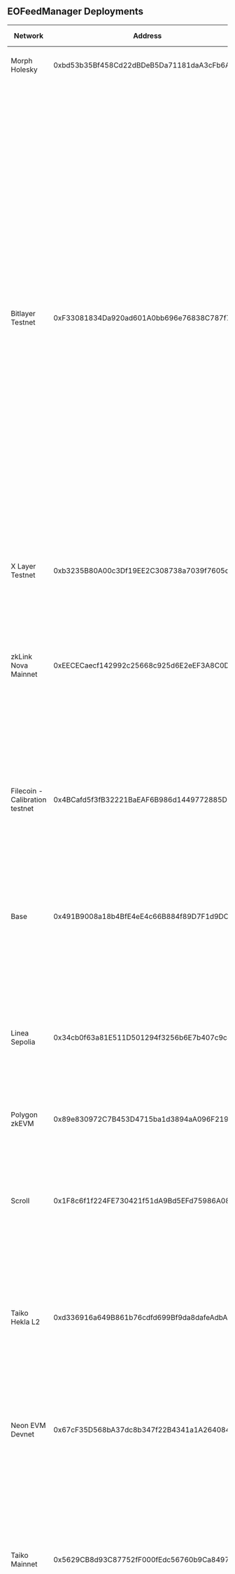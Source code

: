 ## EOFeedManager Deployments

| Network                        | Address                                    | Supported Symbols                                                                                                                                                                                                                                                                                                                                                                                                                                                                                                                                                                                                                                                                          |
| ------------------------------ | ------------------------------------------ | ------------------------------------------------------------------------------------------------------------------------------------------------------------------------------------------------------------------------------------------------------------------------------------------------------------------------------------------------------------------------------------------------------------------------------------------------------------------------------------------------------------------------------------------------------------------------------------------------------------------------------------------------------------------------------------------ |
| Morph Holesky                  | 0xbd53b35Bf458Cd22dBDeB5Da71181daA3cFb6A10 | BTC/USD, ETH/USD, sFRAX/FRAX, sfrxETH/frxETH                                                                                                                                                                                                                                                                                                                                                                                                                                                                                                                                                                                                                                               |
| Bitlayer Testnet               | 0xF33081834Da920ad601A0bb696e76838C787f76F | ADA/USD, APT/USD, ATOM/USD, AUD/USD, AVAX/USD, BCH/USD, BNB/USD, BRL/USD, BTC/USD, CAD/USD, DOGE/USD, DOT/USD, EOS/USD, ETH/USD, ETHx/ETH, EUR/USD, FIL/USD, GBP/USD, ICP/USD, INR/USD, JPY/USD, KAS/USD, KRW/USD, LDO/USD, LEO/USD, LINK/USD, LTC/USD, MATIC/USD, NEAR/USD, NEO/USD, OP/USD, SHIB/USD, SOL/USD, STX/USD, TON/USD, TRX/USD, UNI/USD, USDT/USD, XAG/USD, XAU/USD, XRP/USD, ankerETH/ETH, cbETH/ETH, lsETH/ETH, mETH/ETH, oETH/ETH, osETH/ETH, rETH/ETH, sFRAX/FRAX, sfrxETH/frxETH, stETH/ETH, swETH/ETH, wBETH/ETH                                                                                                                                                         |
| X Layer Testnet                | 0xb3235B80A00c3Df19EE2C308738a7039f7605dd4 | BTC/USD, ETH/USD, sFRAX/FRAX, sfrxETH/frxETH                                                                                                                                                                                                                                                                                                                                                                                                                                                                                                                                                                                                                                               |
| zkLink Nova Mainnet            | 0xEECECaecf142992c25668c925d6E2eEF3A8C0DCE | ARB/USD, BBTC/USD, BBUSD/USD, BTC/USD, BTCT/USD, ETH/USD, M-BTC/USD, MANTA/USD, STONE/ETH, STONE/USD, SolvBTC/USD, SolvBTCm/USD, USDC/USD, USDT/USD, WBTC/USD, pufETH/ETH, pufETH/USD                                                                                                                                                                                                                                                                                                                                                                                                                                                                                                      |
| Filecoin - Calibration testnet | 0x4BCafd5f3fB32221BaEAF6B986d1449772885D1E | AUD/USD, BTC/USD, ETH/USD, EUR/USD, FIL/USD, GBP/USD, LINK/USD, SOL/USD, USDT/USD, XAU/USD, sFRAX/FRAX, sfrxETH/frxETH, stETH/ETH                                                                                                                                                                                                                                                                                                                                                                                                                                                                                                                                                          |
| Base                           | 0x491B9008a18b4BfE4eE4c66B884f89D7F1d9DC7e | AUD/USD, BTC/USD, ETH/USD, EUR/USD, GBP/USD, LINK/USD, SOL/USD, USDT/USD, XAU/USD, sFRAX/FRAX, sfrxETH/frxETH, stETH/ETH, ynETH/ETH                                                                                                                                                                                                                                                                                                                                                                                                                                                                                                                                                        |
| Linea Sepolia                  | 0x34cb0f63a81E511D501294f3256b6E7b407c9c49 | AUD/USD, BTC/USD, ETH/USD, EUR/USD, GBP/USD, LINK/USD, SOL/USD, USDT/USD, XAU/USD, eBTC/BTC, sFRAX/FRAX, sfrxETH/frxETH, stETH/ETH, swBTC/BTC                                                                                                                                                                                                                                                                                                                                                                                                                                                                                                                                              |
| Polygon zkEVM                  | 0x89e830972C7B453D4715ba1d3894aA096F219f02 | BTC/USD, ETH/USD, sFRAX/FRAX, sfrxETH/frxETH                                                                                                                                                                                                                                                                                                                                                                                                                                                                                                                                                                                                                                               |
| Scroll                         | 0x1F8c6f1f224FE730421f51dA9Bd5EFd75986A08F | ETH/USD, STONE/USD, SolvBTC/USD, SolvBTCb/USD, SolvBTCm/USD, USDC/USD, USDT/USD, USDe/USD, WBTC/USD, pufETH/USD, uniETH/USD, weETH/USD, wrsETH/USD, wstETH/USD                                                                                                                                                                                                                                                                                                                                                                                                                                                                                                                             |
| Taiko Hekla L2                 | 0xd336916a649B861b76cdfd699Bf9da8dafeAdbAD | AUD/USD, BTC/USD, ETH/USD, EUR/USD, GBP/USD, LINK/USD, SOL/USD, USDT/USD, XAU/USD, sFRAX/FRAX, sfrxETH/frxETH, stETH/ETH                                                                                                                                                                                                                                                                                                                                                                                                                                                                                                                                                                   |
| Neon EVM Devnet                | 0x67cF35D568bA37dc8b347f22B4341a1A26408497 | ADA/USD, BTC/USD, DOGE/USD, DOT/USD, ETH/USD, LTC/USD, MATIC/USD, SOL/USD, TRX/USD, XRP/USD, sFRAX/FRAX, sfrxETH/frxETH, stETH/ETH                                                                                                                                                                                                                                                                                                                                                                                                                                                                                                                                                         |
| Taiko Mainnet                  | 0x5629CB8d93C87752fF000fEdc56760b9Ca84979a | AUD/USD, BTC/USD, ETH/USD, EUR/USD, GBP/USD, LINK/USD, LRC/USD, SOL/USD, TAIKO/USD, USDC/USD, USDT/USD, XAU/USD, sFRAX/FRAX, sfrxETH/frxETH, stETH/ETH, ynETH/ETH                                                                                                                                                                                                                                                                                                                                                                                                                                                                                                                          |
| Amoy                           | 0x990AF36cc908B673dFCddB3484A6149D9Ec52706 | ADA/USD, APT/USD, ATOM/USD, AUD/USD, AVAX/USD, BCH/USD, BNB/USD, BRL/USD, BTC/USD, CAD/USD, DOGE/USD, DOT/USD, EOS/USD, ETH/USD, ETHx/ETH, EUR/USD, FIL/USD, GBP/USD, ICP/USD, INR/USD, JPY/USD, KAS/USD, KRW/USD, LDO/USD, LEO/USD, LINK/USD, LTC/USD, MATIC/USD, NEAR/USD, NEO/USD, OP/USD, SHIB/USD, SOL/USD, STX/USD, TON/USD, TRX/USD, UNI/USD, USDT/USD, XAG/USD, XAU/USD, XRP/USD, ankerETH/ETH, cbETH/ETH, lsETH/ETH, mETH/ETH, oETH/ETH, osETH/ETH, rETH/ETH, sFRAX/FRAX, sfrxETH/frxETH, stETH/ETH, swETH/ETH, wBETH/ETH                                                                                                                                                         |
| Sepolia                        | 0x538DF563cc3A3b551d8d77d8a37a1F7E23644461 | ADA/USD, APT/USD, ATOM/USD, AUD/USD, AVAX/USD, BCH/USD, BNB/USD, BRL/USD, BTC/USD, CAD/USD, DOGE/USD, DOT/USD, EOS/USD, ETH/USD, EUR/USD, FIL/USD, GBP/USD, ICP/USD, INR/USD, JPY/USD, KAS/USD, KRW/USD, LDO/USD, LEO/USD, LINK/USD, LTC/USD, MATIC/USD, NEAR/USD, NEO/USD, OP/USD, SHIB/USD, SOL/USD, STX/USD, TON/USD, TRX/USD, UNI/USD, USDT/USD, XAG/USD, XAU/USD, XRP/USD, sFRAX/FRAX, sfrxETH/frxETH                                                                                                                                                                                                                                                                                 |
| Blast                          | 0xf5287C417Ec3DeaC99785CFA19E6AA6Ac1F39efb | AVAX/USD, BNB/USD, BTC/USD, ETH/USD, FTM/ETH, MATIC/USD                                                                                                                                                                                                                                                                                                                                                                                                                                                                                                                                                                                                                                    |
| GoChain Testnet                | 0xD6BbDE9174b1CdAa358d2Cf4D57D1a9F7178FBfF | BTC/USD, ETH/USD                                                                                                                                                                                                                                                                                                                                                                                                                                                                                                                                                                                                                                                                           |
| Polygon zkEVM Cardona Testnet  | 0x8AF367b161FA897FA7e89262c9b4ECB8BC0D7d56 | BTC/USD, ETH/USD, sFRAX/FRAX, sfrxETH/frxETH                                                                                                                                                                                                                                                                                                                                                                                                                                                                                                                                                                                                                                               |
| Base Sepolia Testnet           | 0xE195541C2F7553e0c515ddf41D5c06a6930aCF15 | BTC/USD, ETH/USD, sFRAX/FRAX, sfrxETH/frxETH                                                                                                                                                                                                                                                                                                                                                                                                                                                                                                                                                                                                                                               |
| Linea                          | 0xe572bCdCcF558aab7C25e61d92AD6ad24fbbc85d | AVAX/USD, BBTC/USD, BBUSD/USD, BNB/USD, ETH/USD, FTM/USD, M-BTC/USD, STONE/USD, SolvBTC/USD, SolvBTCb/USD, SolvBTCm/USD, USDC/USD, WBTC/USD, ezETH/USD, uniEUSD/USD, weETH/USD, wrsETH/USD, wstETH/USD                                                                                                                                                                                                                                                                                                                                                                                                                                                                                     |
| Berachain bArtio               | 0x892684F9E6c13543636817669Acfa2d6FeE499D3 | BTC/USD, DAI/USD, ETH/USD, USDC/USD, USDT/USD, sFRAX/FRAX, sfrxETH/frxETH                                                                                                                                                                                                                                                                                                                                                                                                                                                                                                                                                                                                                  |
| Scroll Sepolia Testnet         | 0xd9Cb7eE6AC506FA32f1A14b0E0988692BF5937A9 | AUD/USD, BTC/USD, ETH/USD, EUR/USD, GBP/USD, LINK/USD, SOL/USD, USDT/USD, XAU/USD, sFRAX/FRAX, sfrxETH/frxETH, stETH/ETH                                                                                                                                                                                                                                                                                                                                                                                                                                                                                                                                                                   |
| Movement EVM Testnet           | 0xB8531fdf2DEE5b8402a5dB7b78C70104417C4e0B | AUD/USD, BTC/USD, ETH/USD, EUR/USD, GBP/USD, LINK/USD, SOL/USD, USDT/USD, XAU/USD, sFRAX/FRAX, sfrxETH/frxETH, stETH/ETH                                                                                                                                                                                                                                                                                                                                                                                                                                                                                                                                                                   |
| Mode                           | 0x844C5E6b307A434fA97E013fd00C61168dCE4697 | ETH/USD, M-BTC/USD, MODE/USD, STONE/USD, USDC/USD, USDT/USD, ezETH/USD, weETH/USD, wrsETH/USD                                                                                                                                                                                                                                                                                                                                                                                                                                                                                                                                                                                              |
| Mode Testnet                   | 0x8c227A18C51a0437C6e57F495573a59638ac35E9 | BTC/USD, ETH/USD, sFRAX/FRAX, sfrxETH/frxETH                                                                                                                                                                                                                                                                                                                                                                                                                                                                                                                                                                                                                                               |
| Holesky                        | 0x723BD409703EF60d6fB9F8d986eb90099A170fd0 | ADA/USD, APT/USD, ATOM/USD, AUD/USD, AVAX/USD, BCH/USD, BNB/USD, BRL/USD, BTC/USD, CAD/USD, DAI/USD, DOGE/USD, DOT/USD, EOS/USD, ETH/USD, ETHx/ETH, EUR/USD, FIL/USD, FTM/ETH, GBP/USD, ICP/USD, INR/USD, JPY/USD, KAS/USD, KRW/USD, LDO/USD, LEO/USD, LINK/USD, LTC/USD, MATIC/USD, NEAR/USD, NEO/USD, OP/USD, SHIB/USD, SOL/USD, STONE/ETH, STX/USD, TON/USD, TRX/USD, UNI/USD, USDC/USD, USDT/USD, XAG/USD, XAU/USD, XRP/USD, ankerETH/ETH, cbETH/ETH, eBTC/BTC, ezETH/ETH, lsETH/ETH, mETH/ETH, oETH/ETH, osETH/ETH, pufETH/ETH, rETH/ETH, rsETH/ETH, rswETH/ETH, sFRAX/FRAX, sfrxETH/frxETH, stETH/ETH, swBTC/BTC, swETH/ETH, uniETH/ETH, wBETH/ETH, weETH/ETH, weETHs/ETH, ynETH/ETH |

## EOFeedAdapter Deployments

| Network                        | Symbol                    | Address                                    |
| ------------------------------ | ------------------------- | ------------------------------------------ |
| Morph Holesky                  | BTC/USD                   | 0x185170f20aAcf5A5cab70A76c79fD53767f14cd2 |
| Morph Holesky                  | ETH/USD                   | 0x748D8Aa7edc49E928f6D12A64AaFbb225cBa56fC |
| Morph Holesky                  | sFRAX/FRAX                | 0x6B2EDF51ea8c98A53594a74b3996c3A796F1D42f |
| Morph Holesky                  | sfrxETH/frxETH            | 0x968aa7F822934908F3FE645E372a5A587b9BcDbB |
| Bitlayer Testnet               | ADA/USD                   | 0xb855Ad363928f4833a24dB07b718CEb070f8C5ca |
| Bitlayer Testnet               | APT/USD                   | 0x9cb71828F7506bcA26F6C475Dfc28ffc5A502f08 |
| Bitlayer Testnet               | ATOM/USD                  | 0x143396c286299896862d705505B55b77AC7e0e2F |
| Bitlayer Testnet               | AUD/USD                   | 0x7b89Fdc598AF5d6Ca609307A7D0713a3Eb6867a9 |
| Bitlayer Testnet               | AVAX/USD                  | 0x08039C7CC30fcCe80b45b810b012b92420846dF9 |
| Bitlayer Testnet               | BCH/USD                   | 0x81B22DDc140C822EE4eD11e77cf0C5b8a92F362B |
| Bitlayer Testnet               | BNB/USD                   | 0x8D45AE571feA5719f15B51E2aa684fB3FF6d20a2 |
| Bitlayer Testnet               | BRL/USD                   | 0x8e30542009822019283225A59Eb5463135eA778f |
| Bitlayer Testnet               | BTC/USD                   | 0x165F97586cd7689ED0Aa5500A97E14E87F3a87BF |
| Bitlayer Testnet               | CAD/USD                   | 0xeCe636195C77181f88E077b472f62255A150624B |
| Bitlayer Testnet               | DOGE/USD                  | 0xcDA48722047e2C206647a78C6C74060b7925275B |
| Bitlayer Testnet               | DOT/USD                   | 0xd3E1a16304e17Dab85447155585A1707B5A8d9f8 |
| Bitlayer Testnet               | EOS/USD                   | 0x2966f5e1449D5ff7686e22e9b8096841e683092E |
| Bitlayer Testnet               | ETH/USD                   | 0xadB21914FaD3dca0B4725eb22813655d7C45A2bE |
| Bitlayer Testnet               | ETHx/ETH                  | 0x551231517a1C4D2C27FcB3D8a275a44B7644eAD6 |
| Bitlayer Testnet               | EUR/USD                   | 0x4dF0998e65c3C0733FAC56C11440D5f053e03aF7 |
| Bitlayer Testnet               | FIL/USD                   | 0x722fD8566e52627f181554166C4Ba0eB847DBEe9 |
| Bitlayer Testnet               | GBP/USD                   | 0x8347C5fdF99d292f978c95Efd9D61e5067F4D3D8 |
| Bitlayer Testnet               | ICP/USD                   | 0x615B1A26BFc4636fbc7242ae480c1AA45B27fe0d |
| Bitlayer Testnet               | INR/USD                   | 0x4c710BeBC8fd48d8a4Ae77b85aED5b87b0A18144 |
| Bitlayer Testnet               | JPY/USD                   | 0x202478ac40b5dcB474db35e259Cabb7aa64a951a |
| Bitlayer Testnet               | KAS/USD                   | 0xD264368334AA061b73DdF7e7eD911180708e1645 |
| Bitlayer Testnet               | KRW/USD                   | 0xd9332d3486e00499667e3a962a34E21a647C1533 |
| Bitlayer Testnet               | LDO/USD                   | 0x89412BDAbea1C292254f3167e167bd06950e0ef6 |
| Bitlayer Testnet               | LEO/USD                   | 0x441Ec9Ce3E1B515237711FCE78c325EA03Dd066E |
| Bitlayer Testnet               | LINK/USD                  | 0xdB9efE621Af8Bd359135c41221F61Ab59B4ee99f |
| Bitlayer Testnet               | LTC/USD                   | 0x97dFf5A7Aa0A736388D9ee02010A655eA7fCFCa3 |
| Bitlayer Testnet               | MATIC/USD                 | 0x58C2E1C2C8eA6dc765b1f56Eb81C890BEB5231E7 |
| Bitlayer Testnet               | NEAR/USD                  | 0x0A33Ca3f69DdF70edA6AF26f3516589b22b9AD55 |
| Bitlayer Testnet               | NEO/USD                   | 0x078b173e2C286Bd4F20221131B9ad5C919f4C744 |
| Bitlayer Testnet               | OP/USD                    | 0xC6BA3a880c89a1db60a9f41AB84C81E548342f04 |
| Bitlayer Testnet               | SHIB/USD                  | 0x390Eb4650f2E73e24C6f57ad48fc68D7C28F600E |
| Bitlayer Testnet               | SOL/USD                   | 0x432E6478e9C83d7B1dE566F36ce3873916cf57A2 |
| Bitlayer Testnet               | STX/USD                   | 0xC1Cf10B7769a795d1Dfc91B8D947c574581fe23B |
| Bitlayer Testnet               | TON/USD                   | 0x2A74070B76b1c45475Da45E5d66444cD9D54423a |
| Bitlayer Testnet               | TRX/USD                   | 0x557B0CAE952Bc52d11Bfa049282E21808083171E |
| Bitlayer Testnet               | UNI/USD                   | 0xfb2515Df69e4aBc4fD702743999655C11F134753 |
| Bitlayer Testnet               | USDT/USD                  | 0x421259f16EC3cEA966725Beb2D8611183e077CD6 |
| Bitlayer Testnet               | XAG/USD                   | 0xc5e69e507FBf8f1B84A7a3728c42f28cD430fb05 |
| Bitlayer Testnet               | XAU/USD                   | 0x1cCD9CF271be29b53ce18Ed19DCa0198ddda30B0 |
| Bitlayer Testnet               | XRP/USD                   | 0xb3134AE991928920bA564D29058Cb23Eb48EAb2F |
| Bitlayer Testnet               | ankerETH/ETH              | 0xef60EF01d88dA84513DE454bCcfE13Baa4093441 |
| Bitlayer Testnet               | cbETH/ETH                 | 0x282eA67950489FCE176E470d62E4ddEF170aECE9 |
| Bitlayer Testnet               | lsETH/ETH                 | 0xCa329AC7eeCF2fa3a69cb6bc62bd41e433ADd200 |
| Bitlayer Testnet               | mETH/ETH                  | 0xbE181af28b75CB7E4B2a355FdD59bd01b326c597 |
| Bitlayer Testnet               | oETH/ETH                  | 0x50E61B5C8172BBf82674c68aeFA31B6838d904E2 |
| Bitlayer Testnet               | osETH/ETH                 | 0x119ee33125c96F6f4c260AB25638AA5A9d9f7119 |
| Bitlayer Testnet               | rETH/ETH                  | 0x4BD95F68A1c338910E60c00Ee904BC9C23Ce8bE7 |
| Bitlayer Testnet               | sFRAX/FRAX                | 0x64a54AD6B4BeA6B5d5958859c2BF6cd02525e9DE |
| Bitlayer Testnet               | sfrxETH/frxETH            | 0x53430aA3656f7e5183E8626D3295d7042e3e1DF3 |
| Bitlayer Testnet               | stETH/ETH                 | 0x200fEB8216fE6F6C6604B61f92A8d5D5C16cCfA1 |
| Bitlayer Testnet               | swETH/ETH                 | 0x83D5CE8723f8aE145c16b36fbD5F5a25dFE7D285 |
| Bitlayer Testnet               | wBETH/ETH                 | 0x2c25168a142da6370795D74CebA90CDd5923C55c |
| X Layer Testnet                | BTC/USD                   | 0x951061CF0EDF4bE6350261abB75A8F2108cBC16d |
| X Layer Testnet                | ETH/USD                   | 0x21d3BC521C68801f5fC4fb1c88C305b24ab85835 |
| X Layer Testnet                | sFRAX/FRAX                | 0x4CD5EBde6F1509492F919c38E33740D0862afab0 |
| X Layer Testnet                | sfrxETH/frxETH            | 0xBe639791b56078FECa44AF6bBc9AF1A2C0E02155 |
| zkLink Nova Mainnet            | BTC/USD                   | 0x8d718854B469F87C708ED00842084e21684E649f |
| zkLink Nova Mainnet            | BTC/USD (8 decimals)      | 0x                                         |
| zkLink Nova Mainnet            | ETH/USD                   | 0xF2c007b7392d05A58A68D9eC22599d6C444Af8a4 |
| zkLink Nova Mainnet            | ETH/USD (8 decimals)      | 0x84BE4C9EE5441D86cd18334632329B6941d27B21 |
| zkLink Nova Mainnet            | USDT/USD                  | 0xEd4cFfD935f97872E790Cadf47aE749df2A014F9 |
| zkLink Nova Mainnet            | USDT/USD (8 decimals)     | 0xA12777eBC6Aadf54fca4aEBaDa0a215d85A104AE |
| zkLink Nova Mainnet            | USDC/USD                  | 0x7146E6B0538308Daad8E54604F9C60aF80cc102e |
| zkLink Nova Mainnet            | USDC/USD (8 decimals)     | 0xCb39B5BcDA54D1A3782754b0994CBA2c63a80af9 |
| zkLink Nova Mainnet            | pufETH/ETH                | 0xC4eCB78d1E29a9E4cCa639D64C5C3Fc75E36D1Eb |
| zkLink Nova Mainnet            | STONE/ETH                 | 0x0D7DBA084e45fE6777812EA7ffB17f3C0863526C |
| zkLink Nova Mainnet            | MANTA/USD                 | 0x79624c2B57c312aCBd79b26B531dD9b29A7afBb7 |
| zkLink Nova Mainnet            | MANTA/USD (8 decimals)    | 0x96d7258FFBE77f556bd7B4C5FDD8fc1132bA25a5 |
| zkLink Nova Mainnet            | ARB/USD                   | 0x684007a99E9A6FCACc65B42b03746faC36Fe6eB6 |
| zkLink Nova Mainnet            | ARB/USD (8 decimals)      | 0xFea836e22849cDD93B0b10405e597C45E2dDf660 |
| zkLink Nova Mainnet            | BTCT/USD                  | 0x86EaE512798bA5C6f8B74978Cda821c700993dfC |
| zkLink Nova Mainnet            | BTCT/USD (8 decimals)     | 0x                                         |
| zkLink Nova Mainnet            | SolvBTC/USD               | 0xE9eD6ceF4a64823D605bca1B49D727E2c7e058d5 |
| zkLink Nova Mainnet            | SolvBTC/USD (8 decimals)  | 0x25a963d0b613094A0964e19C48109CDf9F9a4B72 |
| zkLink Nova Mainnet            | M-BTC/USD                 | 0x8efCA6D1020038B8Cbc98ae44Ca79c44A2D17237 |
| zkLink Nova Mainnet            | M-BTC/USD (8 decimals)    | 0xb4AAc6a878a867908EDBaFA06476a11CBEAe948b |
| zkLink Nova Mainnet            | BBTC/USD                  | 0x830E441E99Bf49F654de2dDB6B7e9df867b83d48 |
| zkLink Nova Mainnet            | BBTC/USD (8 decimals)     | 0x881c581ECBdedf02443CFD50140348CbF49e9893 |
| zkLink Nova Mainnet            | BBUSD/USD                 | 0xE08c27ca8507f56f324Ed029898Bdb99Dec89b8D |
| zkLink Nova Mainnet            | BBUSD/USD (8 decimals)    | 0x2430687915616Cd00735a94d6a8F13DEd589796E |
| zkLink Nova Mainnet            | pufETH/USD                | 0x8b54a4642B61c6cD652efEE6e55D0a15C6d0A478 |
| zkLink Nova Mainnet            | pufETH/USD (8 decimals)   | 0x08b9B44A22D8F986cbf2A435b500Fc3957F2557d |
| zkLink Nova Mainnet            | STONE/USD                 | 0x872eEdf3485122B973a8Bd14b007aceF14f2F67c |
| zkLink Nova Mainnet            | STONE/USD (8 decimals)    | 0x0655542962b8124226c3bc5414407e7cB02E60D6 |
| zkLink Nova Mainnet            | WBTC/USD                  | 0xfC9cf84887ef1C737Bf648923e89819077BCFf69 |
| zkLink Nova Mainnet            | WBTC/USD (8 decimals)     | 0xf6Dff5Ae429FFD83BfC259a7FFEC9a5f9f240697 |
| zkLink Nova Mainnet            | SolvBTCm/USD              | 0x95A9eBa556DdC9501e2e4240Dd99b60d96efeAf9 |
| zkLink Nova Mainnet            | SolvBTCm/USD (8 decimals) | 0xa13d7Fb2Fd66858e60A4d52f3259622f3cf0A05E |
| Filecoin - Calibration testnet | AUD/USD                   | 0x6243357B9241Fe9C3BAfbA79DeD3300a855113FA |
| Filecoin - Calibration testnet | BTC/USD                   | 0x705256d9B37950628F97A1a8De7Ab557345a0A80 |
| Filecoin - Calibration testnet | ETH/USD                   | 0x2bada837140A310f4A1d9D0e7fab114da6b87031 |
| Filecoin - Calibration testnet | EUR/USD                   | 0x7C01e105B9c3772Bc72ef55F450b9B96f81EDE82 |
| Filecoin - Calibration testnet | FIL/USD                   | 0x335C47CF754cf7f5d6DF78EF9fAb065aa5988D89 |
| Filecoin - Calibration testnet | GBP/USD                   | 0x2Af9bb239936aC3e5a35CC804CD09a8CF3B589e7 |
| Filecoin - Calibration testnet | LINK/USD                  | 0x7E8326Fd75aCa5A7dF43E999A1119c392EDFC93a |
| Filecoin - Calibration testnet | SOL/USD                   | 0x7E3e2953d69890f6B7E5831144986113E9199593 |
| Filecoin - Calibration testnet | USDT/USD                  | 0x30f43F80279b7BB1b9206896DB90Aabf69494c16 |
| Filecoin - Calibration testnet | XAU/USD                   | 0x8609B3087D473cD2B6bc7674dD54FF13c909027f |
| Filecoin - Calibration testnet | sFRAX/FRAX                | 0xd56f6CC400f3bFC77faeC4bBb1e0400c6A26A925 |
| Filecoin - Calibration testnet | sfrxETH/frxETH            | 0x626A1Cb309289Eb542710D6093C6341562769983 |
| Filecoin - Calibration testnet | stETH/ETH                 | 0x0834Bb4baf2758a3642636C89D18F97ED6672D1C |
| Base                           | AUD/USD                   | 0x4072177C6aB454510983C301fD2060b02D8Cb52D |
| Base                           | BTC/USD                   | 0x05dF91Ec5e5B223Df89E409E01CbE5cB44369F8B |
| Base                           | ETH/USD                   | 0x97C97F24650e222aFF5EF8e2B2F610dACD186731 |
| Base                           | EUR/USD                   | 0x9Cf7871391BdA5DB24abE87Ae20d2149F3Fe9C68 |
| Base                           | GBP/USD                   | 0x21F38dCA23aBF45F5848303b99Ba512C910F82f9 |
| Base                           | LINK/USD                  | 0x8CBfd860E3BD40911d7f71797DC68Dfe3f1AF830 |
| Base                           | SOL/USD                   | 0x1Bd39aA372dC912deab00bAB0ee80C1767e16e24 |
| Base                           | USDT/USD                  | 0x418005Deca2fBdEa5ed9c988B1447599Bc600E3e |
| Base                           | XAU/USD                   | 0xa3c8DE7fb75015dd39e9de287234C7C4C00E83d8 |
| Base                           | sFRAX/FRAX                | 0xbA2AB82885e5df1669189f93Ec515694CbcF4128 |
| Base                           | sfrxETH/frxETH            | 0x5eAb412237F159b3F1ED5755B48F04d48f301A4F |
| Base                           | stETH/ETH                 | 0xDb13C5667e59576BFd8dDa083330C733E7497c63 |
| Base                           | ynETH/ETH                 | 0x65Ae07DA9E3B2ffc6a569D8Cb1F880e04a9B37bb |
| Linea Sepolia                  | AUD/USD                   | 0x64886Ce45C88BBe6c7D2225A0f5b4081623309e3 |
| Linea Sepolia                  | BTC/USD                   | 0xd21c79a509296234269c7cF49537E10b077C882C |
| Linea Sepolia                  | ETH/USD                   | 0x8393197b0eE1a78CEA179CBA5A2Ad8497B9b9c3B |
| Linea Sepolia                  | EUR/USD                   | 0x5C195E0911ec99345C0F43332d7BFcb156189233 |
| Linea Sepolia                  | GBP/USD                   | 0x4D57C4Fa1B63041303fADd7d3401D6050430faf8 |
| Linea Sepolia                  | LINK/USD                  | 0xFfE52F120d3c988Ad7f6543f1460f5d368F79B01 |
| Linea Sepolia                  | SOL/USD                   | 0xf9C20E4EBd624e1f65D0D177dC8FAC5db7595E70 |
| Linea Sepolia                  | USDT/USD                  | 0x16D93fE7750eff465d8cD0aF4508FAD13d184dD0 |
| Linea Sepolia                  | XAU/USD                   | 0xd85A2866333cE1aeb8Aa31502ab275864912cb51 |
| Linea Sepolia                  | eBTC/BTC                  | 0xdF2823B2cAA4C5c77Cc209be31DAFdaE3A88b719 |
| Linea Sepolia                  | sFRAX/FRAX                | 0xD1f114DBB13e021D9CFeB53B21B4f647B50E2Bf7 |
| Linea Sepolia                  | sfrxETH/frxETH            | 0x88eDC5A5cbB9D7dA0BF5131b1d4AAbFF08C46F76 |
| Linea Sepolia                  | stETH/ETH                 | 0x854216C6070245C361964be54FD458A7eec43EBd |
| Linea Sepolia                  | swBTC/BTC                 | 0xE17328c46002a344b051e0FA3312A53D17E2b86b |
| Polygon zkEVM                  | BTC/USD                   | 0x69F0eDb06B031fF24592a30c900467dAa1989288 |
| Polygon zkEVM                  | ETH/USD                   | 0xDa2F54B9ed722CCd846240bd21D6e121851AA18c |
| Polygon zkEVM                  | sFRAX/FRAX                | 0x36816D4eC751424ef010D75a11205bCdC59d669E |
| Polygon zkEVM                  | sfrxETH/frxETH            | 0x7f9362ee89ca2c4d31d3Ce7aBA6aa6B2406E0A54 |
| Scroll                         | ETH/USD                   | 0x4b23c22Bfb67854355B4849F89bd54FaD531C819 |
| Scroll                         | ETH/USD (8 decimals)      | 0xc8C1a9D869d85b70f1A6062D95d5F4D7dF7cb9Ae |
| Scroll                         | USDT/USD                  | 0x27BB07236F99FD5E76071EA62b2a1Dae50E539F9 |
| Scroll                         | USDT/USD (8 decimals)     | 0xD69be4CB41A05e3293f1Af3DF07C5f9D7F437FD9 |
| Scroll                         | USDC/USD                  | 0xdbE5c9C50f59B68C5aD58E9d6e46214cE966A661 |
| Scroll                         | USDC/USD (8 decimals)     | 0x78d613da0e7EE0dA0cF88676Bd3e48350fEc76D4 |
| Scroll                         | STONE/USD                 | 0x5B46B30fd0a47aab5a72a89bc49234f0cBF6190c |
| Scroll                         | STONE/USD (8 decimals)    | 0x80275fF847E8Dcf8d27Fe8C40a89B5940D869991 |
| Scroll                         | WBTC/USD                  | 0xFAaac87a45bCb39C318615BfBadbE396533eC460 |
| Scroll                         | WBTC/USD (8 decimals)     | 0x7A7eeA8d6c68824144b685c1231617C34294C702 |
| Scroll                         | weETH/USD                 | 0x4E0DDc4F9FE31455bcEF32B87fb9c74D8C7A84eD |
| Scroll                         | weETH/USD (8 decimals)    | 0xDE84731EBCfcAcAfB5F857392bcdC27d32A701d7 |
| Scroll                         | pufETH/USD                | 0xED5cc1a33102F130c7F0E59cbC592eeBeeB5D66c |
| Scroll                         | pufETH/USD (8 decimals)   | 0xbE98CE9e43E7496aE92363974CD0ae7A608EC694 |
| Scroll                         | uniETH/USD                | 0x46cBbC7c24B86Dc605AC5781421e1e0A6296fcea |
| Scroll                         | uniETH/USD (8 decimals)   | 0x92978b69ED8fc5618FfA707868Fa730B687Fb898 |
| Scroll                         | wrsETH/USD                | 0x4827c39eA8f3eeAc1f66590f394AA35333327eC0 |
| Scroll                         | wrsETH/USD (8 decimals)   | 0x08f5a540A48d1a91e97CaeA066dB90c9c63Bf6D9 |
| Scroll                         | SolvBTC/USD               | 0x7A05F4F3353A2509Fe6B2FeDE96faa9d17bb162a |
| Scroll                         | SolvBTC/USD (8 decimals)  | 0x7C77Ae8492ac6c50890d95d4b0ba3C42f78dD212 |
| Scroll                         | SolvBTCb/USD              | 0x9b462D87d43eA2Fb412e0263d8c9B30a3dbAC2f0 |
| Scroll                         | SolvBTCb/USD (8 decimals) | 0x243cBCB11C685B7ca88472ab3C6F2c587804Fc7d |
| Scroll                         | SolvBTCm/USD              | 0xCBd27d921cED2368414C9ab46549da5B2816080f |
| Scroll                         | SolvBTCm/USD (8 decimals) | 0x5DCcBfEDb4F8750774B5d3e079247d109cB89ec0 |
| Scroll                         | USDe/USD                  | 0x122Fa0e098dc9f9031b25C6B0572Be455Da1BD84 |
| Scroll                         | USDe/USD                  | 0x5E22Fccc027Dff8Ee45819576e7Ee0822955562c |
| Scroll                         | wstETH/USD                | 0x062fF53fC3e4053c5189950D1ABF20a9D54C07a8 |
| Scroll                         | wstETH/USD                | 0x5F86e1De3dCdb61ADE916c1BFC85F4E047e83588 |
| Taiko Hekla L2                 | AUD/USD                   | 0x6C2E7fdA1C5bB93B9c10AF1c7f516DBE30cD82ab |
| Taiko Hekla L2                 | BTC/USD                   | 0x4A0aDea3d3f27475B52D3b0A201fd15702d9854E |
| Taiko Hekla L2                 | ETH/USD                   | 0x1Ee2487e186e4dcF2446A0E0dE21bf3F906303f2 |
| Taiko Hekla L2                 | EUR/USD                   | 0x4DF9A79d7C5D80718609ECe741EfEc07B19479F0 |
| Taiko Hekla L2                 | GBP/USD                   | 0xb1C902e9472019aF412BA9689D769a58916De9F8 |
| Taiko Hekla L2                 | LINK/USD                  | 0x5AaabDc0685486b4421de719BceEAa8535a0D4cA |
| Taiko Hekla L2                 | SOL/USD                   | 0xe5852e821Ef80227aAe2736766bE4D2dE034A0F3 |
| Taiko Hekla L2                 | USDT/USD                  | 0xe286EE8b802b46f3D1ab05929a7eEF3D9217F183 |
| Taiko Hekla L2                 | XAU/USD                   | 0x8ba129baB3baCEE84A91c24FFb172597dCedc052 |
| Taiko Hekla L2                 | sFRAX/FRAX                | 0xc5Ed688e683fa876907A42d310b01297F43cf791 |
| Taiko Hekla L2                 | sfrxETH/frxETH            | 0xabd27A44C82da8feE2921c743C03f6776e78255a |
| Taiko Hekla L2                 | stETH/ETH                 | 0xd77C1B0E0E0EE7725cEca46fCca81636be8dCF2F |
| Neon EVM Devnet                | ADA/USD                   | 0xA04f9bE3375ca69675329b30C57194FAdDcf0199 |
| Neon EVM Devnet                | BTC/USD                   | 0x7E8772201b1b2a46F0c2dbf89636cD097dB5e8E2 |
| Neon EVM Devnet                | DOGE/USD                  | 0x69d9EA380Ffdce6C450fCAD6706F96c3A2F058b3 |
| Neon EVM Devnet                | DOT/USD                   | 0x99D003ce1266abbb5709a9d6F83Fd1d5d46ec49D |
| Neon EVM Devnet                | ETH/USD                   | 0x320C05c215C3Ec9Eeca51AF47Cb6913A7C737771 |
| Neon EVM Devnet                | LTC/USD                   | 0x72f5125417C5Da95b16A153e9b39a81c255bF47e |
| Neon EVM Devnet                | MATIC/USD                 | 0xBD5a6d0C84d84F5bd7B9f904Dad9c2C78D978216 |
| Neon EVM Devnet                | SOL/USD                   | 0x18aCE21fEF6dB7De1DB6AdCe018F163a61BDC4AE |
| Neon EVM Devnet                | TRX/USD                   | 0xA729854588Ee47684971D90F100DB77F5Cf7a0fD |
| Neon EVM Devnet                | XRP/USD                   | 0xc5F8EA3b511CC718C755Af91A0f7FDf7C1549a6a |
| Neon EVM Devnet                | sFRAX/FRAX                | 0xe0E8eF1e9301281bA631E0eCB01111f1f0BC4a50 |
| Neon EVM Devnet                | sfrxETH/frxETH            | 0xA3F6d3D0a3F433c058b5BC91EE983B1A2B5a7A8d |
| Neon EVM Devnet                | stETH/ETH                 | 0xa22C2c6Cb7276653d4386d9851CBFAABBd737329 |
| Taiko Mainnet                  | AUD/USD                   | 0xd6a07472dbFd5C79bD0e2FD47cc496d6fcCE89a4 |
| Taiko Mainnet                  | BTC/USD                   | 0x489629Df7a01A48f96153b310bfa79A1aACB7Ac0 |
| Taiko Mainnet                  | ETH/USD                   | 0x563E5E0d2EC82e436536fFE6F18C862c98F4DBa5 |
| Taiko Mainnet                  | EUR/USD                   | 0xD65E9002E2108E701c9Df23A8f2594E6AF383298 |
| Taiko Mainnet                  | GBP/USD                   | 0x7b27373e7198cF90EBb4264a5Cd7A37EE4EC212d |
| Taiko Mainnet                  | LINK/USD                  | 0x5346BA1Fa09Ea35FA3AB4caF254F943E83D7B753 |
| Taiko Mainnet                  | LRC/USD                   | 0xbbe6Bf7a638E4e893Fc6Ba8B3D6B7D14d2E11FA2 |
| Taiko Mainnet                  | SOL/USD                   | 0x9e62495a387e3dC2323D307F061b1F56e3123952 |
| Taiko Mainnet                  | TAIKO/USD                 | 0x13bC1C8c5Dd633C6f26Cf66CC2BaCc6F94D5e2a7 |
| Taiko Mainnet                  | USDC/USD                  | 0x4066972e98B9413Ce8C78f95A71B1c183c4972f2 |
| Taiko Mainnet                  | USDT/USD                  | 0x8bD7e8E75f10294b57c5199b6fcF64E4FbbCdc63 |
| Taiko Mainnet                  | XAU/USD                   | 0xade7bBcD68145Df861dD632F41256EF3D84dC567 |
| Taiko Mainnet                  | sFRAX/FRAX                | 0x6E1FbAFeaaC3D1489B3987282d9cD3fd47F30D66 |
| Taiko Mainnet                  | sfrxETH/frxETH            | 0x2feE5831c737B2a304f571FbC0A46F73Bd493B59 |
| Taiko Mainnet                  | stETH/ETH                 | 0x129625a4980F5AA72B8FEF932d0AEccE2E6984a7 |
| Taiko Mainnet                  | ynETH/ETH                 | 0x7C8EFcBbC9a45ec429Ae475c9EE7EFCb044a1094 |
| Amoy                           | ADA/USD                   | 0x4b841bE456dA135CCb2e666C2a60471cf1B1A3fb |
| Amoy                           | APT/USD                   | 0x4bD274CE1374AC7eAAB6246DC2a7B0dDb823182e |
| Amoy                           | ATOM/USD                  | 0xbC871398b465b001c489563369110146B0539A90 |
| Amoy                           | AUD/USD                   | 0x906aEF0B7F5EbC1933a16a5b0cDC6A27da3B9eEA |
| Amoy                           | AVAX/USD                  | 0xc52294A635ac9B5Af9Af2Cd48C7182b9540664f3 |
| Amoy                           | BCH/USD                   | 0x80C1E9a3c9A1A4Dc4781AcEC44407AF6EE32faaB |
| Amoy                           | BNB/USD                   | 0x2C48470038A1D24Ab73C9b283Fa2C507fF331DcB |
| Amoy                           | BRL/USD                   | 0x6A71af754544C485AbF9ED04E170FE0730e3B163 |
| Amoy                           | BTC/USD                   | 0xEff9941e2F83A39ac37d5b79089C7d6eb7CA4FD7 |
| Amoy                           | CAD/USD                   | 0xCDb8aA24FB348D7f6eD03a2417207d1Ad20b8c26 |
| Amoy                           | DOGE/USD                  | 0x03377811aB5627A4810C26B285a020335f914b3c |
| Amoy                           | DOT/USD                   | 0xE31C4707eF2cAE3F333943C1ebEC4d540f5EFf10 |
| Amoy                           | EOS/USD                   | 0xE00a9835EB0B1c4908203c33642bf802DB61396B |
| Amoy                           | ETH/USD                   | 0x7D706B4D623e981E2AD04769274037E2B90990EA |
| Amoy                           | ETHx/ETH                  | 0x5E19e58DC5E0b7e1b50F76294055e71f78926456 |
| Amoy                           | EUR/USD                   | 0xA05aED7e4A876DFD6086057a91DA89e0F09FFdE6 |
| Amoy                           | FIL/USD                   | 0x171C05aAC9db916d8BE2a0B29881CD05F04c67bF |
| Amoy                           | GBP/USD                   | 0xb0E8e08260ac9482706BE62A04f88f1eA44EeEbc |
| Amoy                           | ICP/USD                   | 0x38Cc357896D6714849F4b01c6772ee1514a36F24 |
| Amoy                           | INR/USD                   | 0xeDcD07BCc24378f3a895b915A363476E12B120Dd |
| Amoy                           | JPY/USD                   | 0xa1764Fc5F1A47cF99375e0e26841C48d25083A11 |
| Amoy                           | KAS/USD                   | 0x157afE9543958e630bc9E279eAB9c9Aa3e6157d2 |
| Amoy                           | KRW/USD                   | 0x7C0A96351e3b5C48B3Af22e6a98d3a95D727ba23 |
| Amoy                           | LDO/USD                   | 0x4d078e9ab9F966fe759631235371fa3fcE06e2BB |
| Amoy                           | LEO/USD                   | 0xf9763B3502B4657210fc964791F70aaa38CEAefa |
| Amoy                           | LINK/USD                  | 0xFd4C3D545332C16dE431F051F2a42329A9F64D88 |
| Amoy                           | LTC/USD                   | 0xa2dCD1c4836450EAfb0F0695CacB2f6484504be4 |
| Amoy                           | MATIC/USD                 | 0x873E8709F757a1f89a22893ff40583A7747508ca |
| Amoy                           | NEAR/USD                  | 0xB6e70900D0fC23d26eAc04fCC4AaFE642218E1e6 |
| Amoy                           | NEO/USD                   | 0xb9646fc57d750F3c19C1aB417f5Fe835045be1BF |
| Amoy                           | OP/USD                    | 0x059DFE0ddcf3062135dcB14618E31944B6CdE4e2 |
| Amoy                           | SHIB/USD                  | 0x52678E7e0D287F44cC45c2384Da2cF8D3eF83e87 |
| Amoy                           | SOL/USD                   | 0xd546fC0a4406c13FD326D9c0d817C9016851C978 |
| Amoy                           | STX/USD                   | 0x4f83992B05037A7EdEdeB5C1665Aa2BF61ab2644 |
| Amoy                           | TON/USD                   | 0xDF324e348C9393FA5cBdB1a0a1a11e1E73799018 |
| Amoy                           | TRX/USD                   | 0x34A425FD96eF51DBC2c7cE794B77662dEf3dAFdE |
| Amoy                           | UNI/USD                   | 0x6253e8B5b132B785d5c2178e021F02dcD12213C4 |
| Amoy                           | USDT/USD                  | 0x08221fdE81bA6a8986d58Deeb1C0165792D77Ccd |
| Amoy                           | XAG/USD                   | 0xbBa3419aa4F15832FCC877eDA92a64Bd7166b3d4 |
| Amoy                           | XAU/USD                   | 0x92201636AAeeAdC7E30A34574D9E3b388617d45f |
| Amoy                           | XRP/USD                   | 0x2B2C51F1d46124cF8702fDF637d08CB6C217FAea |
| Amoy                           | ankerETH/ETH              | 0xe86B0e17eC01aF61c0ed3534dC20a63D01980AFE |
| Amoy                           | cbETH/ETH                 | 0x03aD3111515f9EDd4CA651e247E832c53D4D81ee |
| Amoy                           | lsETH/ETH                 | 0xF5716D630541B063912e665325563E024b94aeAf |
| Amoy                           | mETH/ETH                  | 0xec79f7c81a4e0c9e86Ce1C46328a2701fB047fE3 |
| Amoy                           | oETH/ETH                  | 0xc224F67974067c4694742aAb98e363a0dd174D17 |
| Amoy                           | osETH/ETH                 | 0xa5501a943476E44C823B574d3Fff87CD1B025488 |
| Amoy                           | rETH/ETH                  | 0xec0726d976b608A64c0DAAf17A853429AA37dd2f |
| Amoy                           | sFRAX/FRAX                | 0xaa74EdC555e81C9Bc218Ce03e5fb46657D9eeF94 |
| Amoy                           | sfrxETH/frxETH            | 0xBa05475e3A6E21256e3e19339EF4E721E5AE37FA |
| Amoy                           | stETH/ETH                 | 0xFeD4b84878853E9ff4C164c49054135b2d8a1e50 |
| Amoy                           | swETH/ETH                 | 0x6dEe41f7CE9714D794Df29c6e1a295F46c0e0E44 |
| Amoy                           | wBETH/ETH                 | 0x291158361f15a59Bda20366CA6747D01ABb01Ade |
| Sepolia                        | ADA/USD                   | 0x26493089bd490fcf8Be310fF4E1532a650C7cCae |
| Sepolia                        | APT/USD                   | 0xAA58A21aB58Beb6E0A0c41f5Ac9D68DfaAc53ebb |
| Sepolia                        | ATOM/USD                  | 0x9633cA75c28445c95A26F7A1bB207bFFAA51e733 |
| Sepolia                        | AUD/USD                   | 0xd3e372756C328Dd157Bf844f75CB2246cD92E22a |
| Sepolia                        | AVAX/USD                  | 0xbC0BC9Bd93E60bD01F358D56Fa6497D59be259B2 |
| Sepolia                        | BCH/USD                   | 0xf1551b01db85907831f56523Dc3E22E77F85c8EC |
| Sepolia                        | BNB/USD                   | 0x402e414b4a340Cc354B88326374E0Cb34e42de52 |
| Sepolia                        | BRL/USD                   | 0xD0F595643Bc58D6d5153415f58c798Cd16835b7c |
| Sepolia                        | BTC/USD                   | 0x06Bfb53CBD1cfCC9952079D1ce499FF3B6162132 |
| Sepolia                        | CAD/USD                   | 0xCbF714CC00EAd82Df10F56aabe879338bD848C29 |
| Sepolia                        | DOGE/USD                  | 0x2BDC37fF5a03b947024B5229e23e44A14C02eA8f |
| Sepolia                        | DOT/USD                   | 0x01E5c92B68336ea1311B0Ae2E6947f2FD56f0f6E |
| Sepolia                        | EOS/USD                   | 0x3c0C0A447526855aE4C7c6DD86C9fE0562B2eFce |
| Sepolia                        | ETH/USD                   | 0x37F80C79dA8d278D3f3c8D5Ba7be55578498dE6c |
| Sepolia                        | EUR/USD                   | 0x51d2DbeAe983E57D3f6f6AbDb3eA638A70E4889F |
| Sepolia                        | FIL/USD                   | 0x6492FA075F75c88a89DbcdC4BEA1068B5459faf3 |
| Sepolia                        | GBP/USD                   | 0xe987c8EEb6403Bc6a4A2E9af69e918B4d5aBB0d3 |
| Sepolia                        | ICP/USD                   | 0x2709048b8bc475e76837665392ac4dd40206CE60 |
| Sepolia                        | INR/USD                   | 0xc33d7E909F7eAE316ea2101a849E05602a1e18ba |
| Sepolia                        | JPY/USD                   | 0x735bC565Ab5fc6dea83780FfA29f61A4c8Ea2bc9 |
| Sepolia                        | KAS/USD                   | 0xfF63dDeDe4fa2A720b861b4f33886f57eE88B7e0 |
| Sepolia                        | KRW/USD                   | 0xF6B8Fc356F91749C64dF2e1AAdCf652BCa64b494 |
| Sepolia                        | LDO/USD                   | 0xfdDc8f86A70CEFD831b38696286613c03aE292e0 |
| Sepolia                        | LEO/USD                   | 0xC517cb844175CF0Dc49117e529DDE04b35d0be3B |
| Sepolia                        | LINK/USD                  | 0x4Ea9428fEB858c57EcE7C95b31083A4eCe2730fF |
| Sepolia                        | LTC/USD                   | 0xFfE016516AB34d9FEcf17ab8a61Bbf2875E494C3 |
| Sepolia                        | MATIC/USD                 | 0x1EF2E451fB566E1FB23442688Bb39850e4E0487a |
| Sepolia                        | NEAR/USD                  | 0x2E9eB8F361E65b41Aa5fAeF094107eEef1e6fda0 |
| Sepolia                        | NEO/USD                   | 0xF959b95D76a3f2bEaFcf198842F2dBa6baE593E3 |
| Sepolia                        | OP/USD                    | 0x0821ff66Af192C450EFB45BB40737752BDA02B66 |
| Sepolia                        | SHIB/USD                  | 0xd1EF6EcA7814F558CFE5FB482fAC3886BB992d9B |
| Sepolia                        | SOL/USD                   | 0xfd25Fb525119Bc3F22e9b1fE4DfdEB2B54603B2e |
| Sepolia                        | STX/USD                   | 0x7Cc47eF1D89aE37Fcfa39Fa3f72b9BBcF083efA9 |
| Sepolia                        | TON/USD                   | 0x065643692224BaB03B3d8d15290c22F6b16B294b |
| Sepolia                        | TRX/USD                   | 0xB09221b2c2A0BC2188e218cAc1564E023fc237d1 |
| Sepolia                        | UNI/USD                   | 0x9da0Fa6c2218B503a5849bEe22AEa9BF7EDea568 |
| Sepolia                        | USDT/USD                  | 0xeA74D66E255da58b9ddD906d926544e5cF993eD3 |
| Sepolia                        | XAG/USD                   | 0x5D10eEA20459D9b727b7911F589D5c3F60E5B2C4 |
| Sepolia                        | XAU/USD                   | 0xfe7FD9e2f853F9Ebe6BF117629033fF57F6AE5C7 |
| Sepolia                        | XRP/USD                   | 0xc87B76c74572BE53466591A63895585ae101ff19 |
| Sepolia                        | sFRAX/FRAX                | 0xD7850A2ab5dB36Eb1E63aC11358BF98fC1EaCC5D |
| Sepolia                        | sfrxETH/frxETH            | 0xe2A37B2E89f32289D3915e49aAF65B240611b119 |
| Blast                          | AVAX/USD                  | 0x057C39FD71b74F5f31992eB9865D36fb630ab2ac |
| Blast                          | BNB/USD                   | 0x372b09083afDA47463022f8Cfb5dBFE186f2c13b |
| Blast                          | BTC/USD                   | 0x298232394ACcF738014586880ccbc23c2C6B86A3 |
| Blast                          | ETH/USD                   | 0x4AB67C7e24d94bd70502c44051274195215d8071 |
| Blast                          | FTM/ETH                   | 0xde79aFAE86CAF94775f0388a15fC51059374f570 |
| Blast                          | MATIC/USD                 | 0x4ebFA571bEF94Bd1292eA27EcCD958812986129d |
| GoChain Testnet                | BTC/USD                   | 0xe82aB0ed3Dd37f3609266e49567Db9B99234D45e |
| GoChain Testnet                | ETH/USD                   | 0xB9bc102f443F848dD14Fe4aDfdF987a73e5F594D |
| Polygon zkEVM Cardona Testnet  | BTC/USD                   | 0x21653aD2FEc37d87d3ff041fbfa5070CE6dd8fc2 |
| Polygon zkEVM Cardona Testnet  | ETH/USD                   | 0x5e387cA04d4A52fbeCa458f0C0677184Cae212A1 |
| Polygon zkEVM Cardona Testnet  | sFRAX/FRAX                | 0x742a8DE9a639A509A8dC1eD818A42A0D84E3Ff9c |
| Polygon zkEVM Cardona Testnet  | sfrxETH/frxETH            | 0x8Ec3f0Dc9662c018CACaEC9D4d3E93bf1545CFCE |
| Base Sepolia Testnet           | BTC/USD                   | 0x10Cd3Ee16501d7b754311107555AFE1eBd38CC1e |
| Base Sepolia Testnet           | ETH/USD                   | 0x0022087BD6fdcb4133203a078FcEC79D95e23f9b |
| Base Sepolia Testnet           | sFRAX/FRAX                | 0x7488C5447CaCBAa1EC4Dc1E87a75E97a6bCA4bE7 |
| Base Sepolia Testnet           | sfrxETH/frxETH            | 0xd3cC37fbb038e365D607c3DbeA3C6fB2Bcf34424 |
| Linea                          | AVAX/USD                  | 0xEcD363e4ffe9D0004451648DA2b45E1158c00bF8 |
| Linea                          | BBTC/USD                  | 0x80BD64b434C1841df33B6E4A4cC9D6d625637485 |
| Linea                          | BBTC/USD (8 decimals)     | 0xCEA0CBD56529aba05E7045C05A03f601750627F8 |
| Linea                          | BBUSD/USD                 | 0x58a85C4dc5eE97Cd6C04E658d0A074192Ab07397 |
| Linea                          | BBUSD/USD (8 decimals)    | 0xE78737fA1F3e074b4919b73aBbC9c5805f50930A |
| Linea                          | BNB/USD                   | 0x7464Cc4f3100Cd2e2169d7918030025C8d3E114C |
| Linea                          | ETH/USD                   | 0x22C942d2DE7673435Cc0D10278c8D5e0d8284c65 |
| Linea                          | ETH/USD (8 decimals)      | 0x58B375D4A5ddAa7df7C54FE5A6A4B7024747fBE3 |
| Linea                          | FTM/USD                   | 0x5CC126760258e319548fc8740d7656B08550BF54 |
| Linea                          | M-BTC/USD                 | 0x5Cff09ba7E06C1E082fe5608A46C462421A8d627 |
| Linea                          | M-BTC/USD (8 decimals)    | 0xdd0002c4d2F4e2c6Ad31fa2505e93406d79c6893 |
| Linea                          | STONE/USD                 | 0xA7D8a9B702e3d6BaBF256907bB7eB71174De70D5 |
| Linea                          | STONE/USD (8 decimals)    | 0x07283aa99ed48Fa2F6B4a7e80De2191b4E0D898b |
| Linea                          | SolvBTC/USD               | 0x29427E982B672F6175EB92b880CaD2B046b77153 |
| Linea                          | SolvBTC/USD (8 decimals)  | 0x1B4F9d3DBDC2911bEC74D831d9D3632b0a9d5f19 |
| Linea                          | SolvBTCb/USD              | 0x28d8De7E9EDe55d4ae269426b993cB7bb1A914B1 |
| Linea                          | SolvBTCb/USD (8 decimals) | 0xa1862F8366E12dE4C5C843007B9d6F7717289b74 |
| Linea                          | SolvBTCm/USD              | 0xE868Cc51804b4F5B373b481421783332a8045158 |
| Linea                          | SolvBTCm/USD (8 decimals) | 0x4d6eAfe018dD26C13f34a7e3954168134A0AFF4f |
| Linea                          | USDC/USD                  | 0xB2CF1380705Cedf8503F7253c2dbf2835e2EFA0B |
| Linea                          | USDC/USD (8 decimals)     | 0x6E4cda6DfFAB6b72682Bf1693c32ed75074905D9 |
| Linea                          | WBTC/USD                  | 0x7bDD3Af4604708F3d7B198685f55CC0d8B9Aab01 |
| Linea                          | WBTC/USD (8 decimals)     | 0xdEd5C17969220990de62cd1894BcDf49dC28583E |
| Linea                          | ezETH/USD                 | 0x7EC54fA7ee35a7A6475849D0BffdD7c2850A5301 |
| Linea                          | ezETH/USD (8 decimals)    | 0x1C19C36926D353fD5889F0FD9e2a72570196B4EC |
| Linea                          | uniEUSD/USD               | 0xA308f1cC8D0b3AAc4fb23316161d4d339ecF4F4F |
| Linea                          | uniEUSD/USD (8 decimals)  | 0xADb511136B591e0d484889ECe1087e6bA5a175c7 |
| Linea                          | weETH/USD                 | 0xEAd770C0F71f55D0337B0C7524AC3c72103cc032 |
| Linea                          | weETH/USD (8 decimals)    | 0xb71B0D0Bf654D360E5CD5B39E8bbD7CEE9970E09 |
| Linea                          | wrsETH/USD                | 0x88Bc8175C542869dA5eFC0Ad204eadA6FC98b89D |
| Linea                          | wrsETH/USD (8 decimals)   | 0xE6690E91d399e9f522374399412EbE04DA991315 |
| Linea                          | wstETH/USD                | 0x65975CCdD54e74F9aE968bDc54035666Bb0e9BEF |
| Linea                          | wstETH/USD (8 decimals)   | 0xB37568E6d24715E0C97e345C328f208dDbF8A7A9 |
| Berachain bArtio               | BTC/USD                   | 0x3bbe4a795CBe6de5297db5cb2e1142e1130A2D51 |
| Berachain bArtio               | DAI/USD                   | 0x44d8Fa336d836D4fCC1f55B3B3764bE5a3982836 |
| Berachain bArtio               | ETH/USD                   | 0x42324DA2cB327D9DDE198d10A7A68870d761C390 |
| Berachain bArtio               | USDC/USD                  | 0x0cE68166FBD4D7e8688B9C462A254e095cBd8FC1 |
| Berachain bArtio               | USDT/USD                  | 0x3B9DDd6Ff32F11585121f52F71b98eEB22dF048e |
| Berachain bArtio               | sFRAX/FRAX                | 0x667D90d2CC8b4b0CD4CC103874178f0b7DEA7048 |
| Berachain bArtio               | sfrxETH/frxETH            | 0x673E8d6a47fB85bd49D3aC78bfB410A0dDC49620 |
| Scroll Sepolia Testnet         | AUD/USD                   | 0xa20C272a42A473094FC064a87594897f7F77Ca1a |
| Scroll Sepolia Testnet         | BTC/USD                   | 0x44E3531bf839d28b2b1F2ef8911C2F26eCF3ffC4 |
| Scroll Sepolia Testnet         | ETH/USD                   | 0x2DD3Ab855F2145a285A09a0334722E8201E0beE0 |
| Scroll Sepolia Testnet         | EUR/USD                   | 0x7cB423535b380F6e77eaF2CA48b2AB4D07EC890A |
| Scroll Sepolia Testnet         | GBP/USD                   | 0x48225475A16850e28679d3e0643F2e56e723286E |
| Scroll Sepolia Testnet         | LINK/USD                  | 0x61C9f86d09a258F6753C472d92e7B43a6fd03918 |
| Scroll Sepolia Testnet         | SOL/USD                   | 0xAa9677420Ce046F691Dc48C463A19e139f9B3709 |
| Scroll Sepolia Testnet         | USDT/USD                  | 0xaFd0781ce5f6cAAc843295974D3994d15E88Da25 |
| Scroll Sepolia Testnet         | XAU/USD                   | 0xc216d29c238F5e458B83144321550383f086b200 |
| Scroll Sepolia Testnet         | sFRAX/FRAX                | 0xD2711938AA265B455b132eb218467aFf05d388F2 |
| Scroll Sepolia Testnet         | sfrxETH/frxETH            | 0xB848f59b51f4Cea635072aA5a32A302A6067eb32 |
| Scroll Sepolia Testnet         | stETH/ETH                 | 0x2E3c9073c788C387052F1B12dE97e0cc6bAaEc83 |
| Movement EVM Testnet           | AUD/USD                   | 0x5c88272E9bD04F061ff25cF506b4d4b2994fb3EE |
| Movement EVM Testnet           | BTC/USD                   | 0x60Ed1721633ecd7498279Ebbc1D5b0ED303e75a9 |
| Movement EVM Testnet           | ETH/USD                   | 0x697f1f0a6287E8ac91da2472F81032D54a780669 |
| Movement EVM Testnet           | EUR/USD                   | 0x8c4b2FBBb747B61BbBF101D0BD85A1Da820D94dc |
| Movement EVM Testnet           | GBP/USD                   | 0x9A32A7fA4c834c92914341f15c50BaEB85A7235e |
| Movement EVM Testnet           | LINK/USD                  | 0x633DD1B64Ec0b6E9CFC3E7D269FBdC71041100E2 |
| Movement EVM Testnet           | SOL/USD                   | 0xd1011F34621Ed5a0673a8654cfc8780a5C7A6080 |
| Movement EVM Testnet           | USDT/USD                  | 0xa33173cd7657100517F45cE5EA564D0D5a3236f6 |
| Movement EVM Testnet           | XAU/USD                   | 0x48AAF90cb8745d0b85e97D379480e1aFd06a89dF |
| Movement EVM Testnet           | sFRAX/FRAX                | 0x5cd1390364F2dABE7d29dA8D7c059915BBAc3F99 |
| Movement EVM Testnet           | sfrxETH/frxETH            | 0x273E3a9F45413357314310e565bfa8eB1158400F |
| Movement EVM Testnet           | stETH/ETH                 | 0x8abca1f1C00341B77Ca544c9819b992B2c5A554D |
| Mode                           | ETH/USD                   | 0xfbc4b232E1779720c9A883fF386c3a12eA74f2e1 |
| Mode                           | ETH/USD (8 decimals)      | 0xf3035649cE73EDF8de7dD9B56f14910335819536 |
| Mode                           | M-BTC/USD                 | 0x30E9FcbD6A244a8b98Ff8EB6790e5dD616A2c23F |
| Mode                           | M-BTC/USD (8 decimals)    | 0x47F8B9002761a6E145eead0d6d9b364a3977FACe |
| Mode                           | MODE/USD                  | 0x2159180Be203854342F82FE66000fc41de99Db25 |
| Mode                           | MODE/USD (8 decimals)     | 0x8f9F198D8F643523aF982158570F196117BCb26D |
| Mode                           | STONE/USD                 | 0xEE1e687321c4a0fb61Bba518AdA654676Fa160C3 |
| Mode                           | STONE/USD (8 decimals)    | 0xFb6EaC86eb27E00F63a86d081A3FD5277A50cFbb |
| Mode                           | USDC/USD                  | 0x56f8c778cbFe1df93f82fF2F3490B18BBB8de909 |
| Mode                           | USDC/USD (8 decimals)     | 0x0f4554a3BD2107b8E0D8c7461acdf88891dc6eCA |
| Mode                           | USDT/USD                  | 0xCF2Af94b8DBC7f01F0DD3B2CEb0a8B415a1132C2 |
| Mode                           | USDT/USD (8 decimals)     | 0xd8fe094eD59525882159420001f997a7e2538017 |
| Mode                           | ezETH/USD                 | 0xc425AdCB2E7556301Ad3D29b7d38168f787A5783 |
| Mode                           | ezETH/USD (8 decimals)    | 0x7Fb03712D8240f7D2Ec11207520119aCe26338A8 |
| Mode                           | weETH/USD                 | 0xa79C875420838CF36684Ed2dbB634Daa16B0e985 |
| Mode                           | weETH/USD (8 decimals)    | 0x4369125dFE684b811433976f7E8e036Fb7D87a6d |
| Mode                           | wrsETH/USD                | 0xA9ae6114266746B156847c856c9719ee72f70458 |
| Mode                           | wrsETH/USD (8 decimals)   | 0x2Df56438c50AE93303e7A2c188ec5F539ca365d3 |
| Mode Testnet                   | BTC/USD                   | 0x59f659eC8e50453A27841cC1AE14f2c2c11B8Ca2 |
| Mode Testnet                   | ETH/USD                   | 0x9fd3E3121427E829c14321f8CD2Bdd6c63711CC2 |
| Mode Testnet                   | sFRAX/FRAX                | 0xAEE07Ea15a16b4Ed24383a1DC7fFa75e01C21457 |
| Mode Testnet                   | sfrxETH/frxETH            | 0x76F9f31E6823A066BFDa87ddCe15e8054d1614e2 |
| Holesky                        | ADA/USD                   | 0x249fBbdC1c8754167C5c932E3F6A590EA1AF6489 |
| Holesky                        | APT/USD                   | 0xc3d96CB3C9881cfEa21764e3B83E4fe44e569bC8 |
| Holesky                        | ATOM/USD                  | 0x41a444E301E8D1B313e483FB824eE33ebF4BC897 |
| Holesky                        | AUD/USD                   | 0xeDaB68959c36B2282d39d6F76cF6C2D64ceAe85D |
| Holesky                        | AVAX/USD                  | 0x00ef968030C168b8153375DdE8402888103561F8 |
| Holesky                        | BCH/USD                   | 0x37aCaB555682457b61E9CE199dBbc04f0aBaF1fD |
| Holesky                        | BNB/USD                   | 0xc3786f6918c374702e7c55650faA733ff1049f32 |
| Holesky                        | BRL/USD                   | 0xa850A5F798F39A174a1DBa0Dec14a6Aacb58F889 |
| Holesky                        | BTC/USD                   | 0xDD8387185C9e0a173702fc4a3285FA576141A9cd |
| Holesky                        | CAD/USD                   | 0x87c18E6d2bAd75DFd515d95C0913fa047AB87942 |
| Holesky                        | DAI/USD                   | 0x20362533A154a614F0aa6a1924B686Ed13a9CA30 |
| Holesky                        | DOGE/USD                  | 0x33b102E341fF55CefB86BaDdfcD44fde02fA43D1 |
| Holesky                        | DOT/USD                   | 0x12bFFe83E77a5661CdB57B8172cb00665b7E2cf9 |
| Holesky                        | EOS/USD                   | 0x0b8726f974AdaC471617f8d30E56763550136B14 |
| Holesky                        | ETH/USD                   | 0xadE0B2B50939fE630eFc6bF2A2a43D4Aeea482Cc |
| Holesky                        | ETHx/ETH                  | 0x71056A9FBf5d2E4d9c151bc15305f768Ad70f0e8 |
| Holesky                        | EUR/USD                   | 0x68bd25BcA5b45e6d9705854e151d56DCFF65C44C |
| Holesky                        | FIL/USD                   | 0x0b72481F81b5aaFF416EF80718E164D40a95494a |
| Holesky                        | FTM/ETH                   | 0xdC3e23428872F343bb4175769A874D7Baf8643e3 |
| Holesky                        | GBP/USD                   | 0xBdBb634dAD7a89eB496C55699B9aE1f26A4D28A1 |
| Holesky                        | ICP/USD                   | 0x2A9D1c20f10Ab32079c16a261Aad56dc403F8125 |
| Holesky                        | INR/USD                   | 0xC5161F1f5d666bf8297C9C55de0fB58808A1e5c0 |
| Holesky                        | JPY/USD                   | 0x2c37Cab88f426021f81C1367D01B1d4dA3514158 |
| Holesky                        | KAS/USD                   | 0xa06f1978a85Eb0Ef8a6c3Bd9c2B58eD270Ad8825 |
| Holesky                        | KRW/USD                   | 0xF4F566CCe5DE6C78377727F3d3c811F49e67DA0e |
| Holesky                        | LDO/USD                   | 0xAa7ECB00A8D5171Db73ed050c2055974EF9C4696 |
| Holesky                        | LEO/USD                   | 0xAa95F2f53CFaf795DcdA68df1b5Ab4dB1EfE8eb6 |
| Holesky                        | LINK/USD                  | 0xF6979d9805cA5b5fc9087870536C985652c66d51 |
| Holesky                        | LTC/USD                   | 0x204016FE142a44e9fac7d790fc7c9498fc4A1Fb1 |
| Holesky                        | MATIC/USD                 | 0x4FF1367B34bDC3139b2939F450124C63eb2A4ab7 |
| Holesky                        | NEAR/USD                  | 0x24a820676386B918373fD30fcB49Bdf2A671b8D9 |
| Holesky                        | NEO/USD                   | 0x650D1c01740523BBc39DC019D09B97C6ad3Dae9d |
| Holesky                        | OP/USD                    | 0x0375304a96fD25EcAc66f0529C3c81045CCa1dA6 |
| Holesky                        | SHIB/USD                  | 0x5901A14B0A5c0601c9c8E764d3930DaF3A258e2a |
| Holesky                        | SOL/USD                   | 0x45795b7B27EC9519E3Af1b8E6e754D9492FcfCe7 |
| Holesky                        | STONE/ETH                 | 0x3C9083c69AB0c1D81A3c398231029211aD79Ee08 |
| Holesky                        | STX/USD                   | 0x0dFE0dd9d514633f4349a0b5C0087adf6e406167 |
| Holesky                        | TON/USD                   | 0xeA171339DD7B0E30F4416CeC341eB7dF5dC6d7F5 |
| Holesky                        | TRX/USD                   | 0xccD0dF7Be3c9A72f1ff2656488AD2a42b489d9fd |
| Holesky                        | UNI/USD                   | 0xE04E9c1B6f675f0fEf4e04334CC77301Aac219Be |
| Holesky                        | USDC/USD                  | 0x81738cD8763A9Ba8D110723fF2C4555fD13aa713 |
| Holesky                        | USDT/USD                  | 0x38A8007A9Bd9e345E03ccE08D6AC81d3E7d9F15D |
| Holesky                        | XAG/USD                   | 0x7831eF6bc15948e7D4250C14c8F5cD7ca58C0300 |
| Holesky                        | XAU/USD                   | 0x04FCF517D39C55cC8F4416352E9f4fFb6b6A5706 |
| Holesky                        | XRP/USD                   | 0xA2D6Def55c1dFA59840499A82d319740d148c3bf |
| Holesky                        | ankerETH/ETH              | 0xe1Dd09a9e3D20754ae223e307f200D5bD0dB48C4 |
| Holesky                        | cbETH/ETH                 | 0x8c2164fba99F87A6fF65E3C46565aBbb905eE025 |
| Holesky                        | eBTC/BTC                  | 0xc79e9a5955557Aa83b96a173d4c9E765E132F4Bf |
| Holesky                        | ezETH/ETH                 | 0x6B6266024B8b20E5131Dc6a805506150Bd71995f |
| Holesky                        | lsETH/ETH                 | 0x851fCE1C5970E8Cbd5A62d434ac5FE1626f82D6E |
| Holesky                        | mETH/ETH                  | 0x5D03FB0cbE3D96A660E0E4091E4F048076a19f7C |
| Holesky                        | oETH/ETH                  | 0xef54aba1bd2222a8784F1d820327aA104b144783 |
| Holesky                        | osETH/ETH                 | 0x1cD4F4154e03dEbB521e47000ad80499eEDc04A6 |
| Holesky                        | pufETH/ETH                | 0x4842fC3014b642c33cF992D1CE83E1Be3865D610 |
| Holesky                        | rETH/ETH                  | 0x68AbdF83c12e5Bad8d0FeC5ed7Adb746356a8077 |
| Holesky                        | rsETH/ETH                 | 0x993604eDDc97383554870cCBC2306155a2b6AE4E |
| Holesky                        | rswETH/ETH                | 0x509145e618dB152659d29474E214417397703F7F |
| Holesky                        | sFRAX/FRAX                | 0x43fDf973fA09B73D4EaF158f3C3ad7eB7a83743b |
| Holesky                        | sfrxETH/frxETH            | 0xc038C30324d90d70D31D88dF134D0A8B6FFdb775 |
| Holesky                        | stETH/ETH                 | 0xa3C243a7Ec02b800BaC6839B03a1C46FCf06c61e |
| Holesky                        | swBTC/BTC                 | 0xD53d582d7de7B5E43F81199aA1bf177cEf52c4b5 |
| Holesky                        | swETH/ETH                 | 0x9D6dae537A5211f973f414b1ca7BFABB1DFa1B7b |
| Holesky                        | uniETH/ETH                | 0xad373843db0f8B3226d162Cbd39cB7e2b44Ec67e |
| Holesky                        | wBETH/ETH                 | 0x0E07EA967f8eB7553805f77B919211B5ced8c661 |
| Holesky                        | weETH/ETH                 | 0x9307063480aC3e3930fDFe64a7abA9E0DC5c4192 |
| Holesky                        | weETHs/ETH                | 0x3785302200D1fAAE21e7bAdD676e41ebB2f16f5D |
| Holesky                        | ynETH/ETH                 | 0xFCe7588c12Cd7D3fF1880872143e602B9EdaA1dF |
